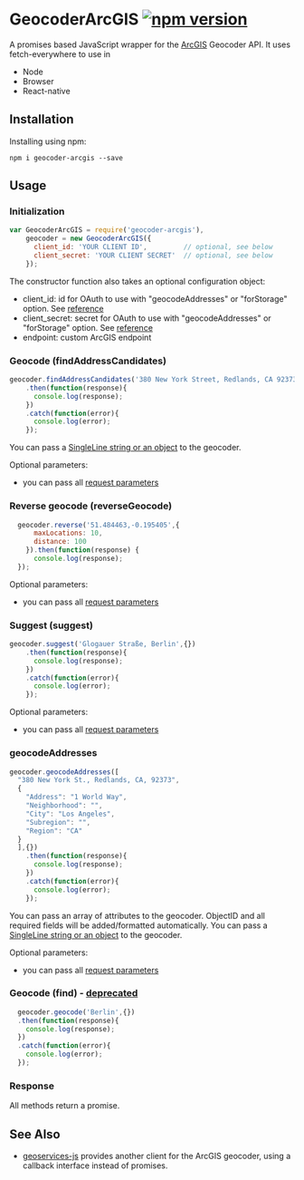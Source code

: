 # GeocoderArcGIS [![npm version](https://badge.fury.io/js/geocoder-arcgis.svg)](https://badge.fury.io/js/geocoder-arcgis)

A promises based JavaScript wrapper for the [ArcGIS](https://developers.arcgis.com/features/geocoding/) Geocoder API.
It uses fetch-everywhere to use in

- Node
- Browser
- React-native

## Installation

Installing using npm:

    npm i geocoder-arcgis --save

## Usage

### Initialization
```javascript
var GeocoderArcGIS = require('geocoder-arcgis'),
    geocoder = new GeocoderArcGIS({
      client_id: 'YOUR CLIENT ID',         // optional, see below
      client_secret: 'YOUR CLIENT SECRET'  // optional, see below
    });
```

The constructor function also takes an optional configuration object:

* client_id: id for OAuth to use with "geocodeAddresses" or "forStorage" option. See [reference](https://developers.arcgis.com/rest/geocode/api-reference/geocoding-free-vs-paid.htm)
* client_secret: secret for OAuth to use with "geocodeAddresses" or "forStorage" option. See [reference](https://developers.arcgis.com/rest/geocode/api-reference/geocoding-free-vs-paid.htm)
* endpoint: custom ArcGIS endpoint

### Geocode (findAddressCandidates)

```javascript
geocoder.findAddressCandidates('380 New York Street, Redlands, CA 92373',{})
    .then(function(response){
      console.log(response);
    })
    .catch(function(error){
      console.log(error);
    });
```

You can pass a [SingleLine string or an object](https://developers.arcgis.com/rest/geocode/api-reference/geocoding-find-address-candidates.htm#ESRI_SECTION1_699C8961EDD845CAB84A46409D9E9105) to the geocoder.

Optional parameters:
* you can pass all [request parameters](https://developers.arcgis.com/rest/geocode/api-reference/geocoding-find-address-candidates.htm#ESRI_SECTION1_699C8961EDD845CAB84A46409D9E9105)

### Reverse geocode (reverseGeocode)
```javascript
  geocoder.reverse('51.484463,-0.195405',{
      maxLocations: 10,
      distance: 100
    }).then(function(response) {
      console.log(response);
  });
```

Optional parameters:
* you can pass all [request parameters](https://developers.arcgis.com/rest/geocode/api-reference/geocoding-reverse-geocode.htm#ESRI_SECTION1_ABD1AD449DF54FFEB9527A606341714C)

### Suggest (suggest)
```javascript
geocoder.suggest('Glogauer Straße, Berlin',{})
    .then(function(response){
      console.log(response);
    })
    .catch(function(error){
      console.log(error);
    });
```

Optional parameters:
* you can pass all [request parameters](https://developers.arcgis.com/rest/geocode/api-reference/geocoding-suggest.htm#ESRI_SECTION1_606D93C721874B16844B9AB9CA8083FF)

### geocodeAddresses
```javascript
geocoder.geocodeAddresses([
  "380 New York St., Redlands, CA, 92373",
  {
    "Address": "1 World Way",
    "Neighborhood": "",
    "City": "Los Angeles",
    "Subregion": "",
    "Region": "CA"
  }
  ],{})
    .then(function(response){
      console.log(response);
    })
    .catch(function(error){
      console.log(error);
    });
```

You can pass an array of attributes to the geocoder. ObjectID and all required
fields will be added/formatted automatically. You can pass a [SingleLine string or an object](https://developers.arcgis.com/rest/geocode/api-reference/geocoding-find-address-candidates.htm#ESRI_SECTION1_699C8961EDD845CAB84A46409D9E9105) to the geocoder.

Optional parameters:
* you can pass all [request parameters](https://developers.arcgis.com/rest/geocode/api-reference/geocoding-geocode-addresses.htm#ESRI_SECTION1_2F67482E18324994B54C9E93A81AA99D)

### Geocode (find) - [deprecated](https://developers.arcgis.com/rest/geocode/api-reference/geocoding-find-address-candidates.htm)
```javascript
  geocoder.geocode('Berlin',{})
  .then(function(response){
    console.log(response);
  })
  .catch(function(error){
    console.log(error);
  });
```

### Response

All methods return a promise.

## See Also
* [geoservices-js](https://github.com/Esri/geoservices-js/blob/master/docs/Geocoding.md) provides another client for the ArcGIS geocoder, using a callback interface instead of promises.
